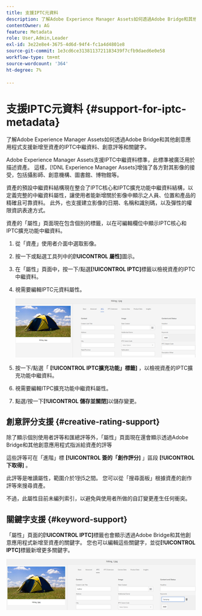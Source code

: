 ```yaml
---
title: 支援IPTC元資料
description: 了解Adobe Experience Manager Assets如何透過Adobe Bridge和其他創意應用程式支援新增至資產的IPTC中繼資料、創意評等和關鍵字。
contentOwner: AG
feature: Metadata
role: User,Admin,Leader
exl-id: 3e22e8e4-3675-4d6d-94f4-fc1a4d4801e8
source-git-commit: 1e3cd6ce3138113721183439f7cfb9daed6e0e58
workflow-type: tm+mt
source-wordcount: '364'
ht-degree: 7%

---
```


# 支援IPTC元資料 {#support-for-iptc-metadata}

了解Adobe Experience Manager Assets如何透過Adobe Bridge和其他創意應用程式支援新增至資產的IPTC中繼資料、創意評等和關鍵字。

Adobe Experience Manager Assets支援IPTC中繼資料標準，此標準被廣泛用於描述資產。 這樣，[!DNL Experience Manager Assets]增強了各方對其影像的接受，包括攝影師、創意機構、圖書館、博物館等。

資產的預設中繼資料結構現在整合了IPTC核心和IPTC擴充功能中繼資料結構，以定義完整的中繼資料屬性，讓使用者能新增關於影像中顯示之人員、位置和產品的精確且可靠資料。 此外，也支援建立影像的日期、名稱和識別碼，以及彈性的權限資訊表達方式。

資產的「屬性」頁面現在包含個別的標籤，以在可編輯欄位中顯示IPTC核心和IPTC擴充功能中繼資料。

1. 從「資產」使用者介面中選取影像。
1. 按一下或點選工具列中的&#x200B;**[!UICONTROL 屬性]**&#x200B;圖示。
1. 在「屬性」頁面中，按一下/點選&#x200B;**[!UICONTROL IPTC]**&#x200B;標籤以檢視資產的IPTC中繼資料。
1. 視需要編輯IPTC元資料屬性。

   ![iptc_tab](assets/iptc_tab.png)

1. 按一下/點選「 **[!UICONTROL IPTC擴充功能」標籤]** ，以檢視資產的IPTC擴充功能中繼資料。
1. 視需要編輯ITPC擴充功能中繼資料屬性。
1. 點選/按一下&#x200B;**[!UICONTROL 儲存並關閉]**&#x200B;以儲存變更。

## 創意評分支援 {#creative-rating-support}

除了顯示個別使用者評等和匯總評等外，「屬性」頁面現在還會顯示透過Adobe Bridge和其他創意應用程式指派給資產的評等

這些評等可在「進階」標 **[!UICONTROL 簽的「創作評分]** 」區段 **[!UICONTROL 下取得]** 。

此評等是唯讀屬性，範圍介於1到5之間。 您可以從「搜尋面板」根據資產的創作評等來搜尋資產。

不過，此屬性目前未編列索引，以避免與使用者所做的自訂變更產生任何衝突。

## 關鍵字支援 {#keyword-support}

「屬性」頁面的&#x200B;**[!UICONTROL IPTC]**&#x200B;標籤也會顯示透過Adobe Bridge和其他創意應用程式新增至資產的關鍵字。 您也可以編輯這些關鍵字，並從&#x200B;**[!UICONTROL IPTC]**&#x200B;標籤新增更多關鍵字。

![關鍵字](assets/keywords.png)
